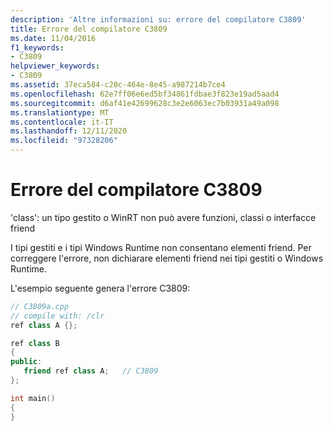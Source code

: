 ```yaml
---
description: 'Altre informazioni su: errore del compilatore C3809'
title: Errore del compilatore C3809
ms.date: 11/04/2016
f1_keywords:
- C3809
helpviewer_keywords:
- C3809
ms.assetid: 37eca584-c20c-464e-8e45-a987214b7ce4
ms.openlocfilehash: 62e7ff06e6ed5bf34861fdbae3f823e19ad5aad4
ms.sourcegitcommit: d6af41e42699628c3e2e6063ec7b03931a49a098
ms.translationtype: MT
ms.contentlocale: it-IT
ms.lasthandoff: 12/11/2020
ms.locfileid: "97328206"
---
```

# <a name="compiler-error-c3809"></a>Errore del compilatore C3809

'class': un tipo gestito o WinRT non può avere funzioni, classi o interfacce friend

I tipi gestiti e i tipi Windows Runtime non consentano elementi friend. Per correggere l'errore, non dichiarare elementi friend nei tipi gestiti o Windows Runtime.

L'esempio seguente genera l'errore C3809:

```cpp
// C3809a.cpp
// compile with: /clr
ref class A {};

ref class B
{
public:
   friend ref class A;   // C3809
};

int main()
{
}
```
